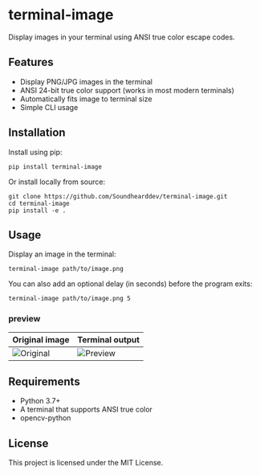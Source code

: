 # terminal-image

Display images in your terminal using ANSI true color escape codes.

## Features

- Display PNG/JPG images in the terminal
- ANSI 24-bit true color support (works in most modern terminals)
- Automatically fits image to terminal size
- Simple CLI usage

## Installation

Install using pip:

```
pip install terminal-image
```

Or install locally from source:

```
git clone https://github.com/Soundhearddev/terminal-image.git
cd terminal-image
pip install -e .
```

## Usage

Display an image in the terminal:

```
terminal-image path/to/image.png
```

You can also add an optional delay (in seconds) before the program exits:

```
terminal-image path/to/image.png 5
```
 
### preview

| Original image            | Terminal output                    |
|---------------------------|------------------------------------|
| ![Original](test4.png)    | ![Preview](terminal_preview.png)   |

## Requirements

- Python 3.7+
- A terminal that supports ANSI true color
- opencv-python

## License

This project is licensed under the MIT License.
